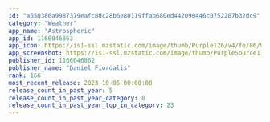 ```yaml
---
id: "a650386a9987379eafc8dc28b6e80119ffab680ed442090446c0752207b32dc9"
category: "Weather"
app_name: "Astrospheric"
app_id: 1166046863
app_icon: https://is1-ssl.mzstatic.com/image/thumb/Purple126/v4/fe/86/96/fe869663-8fb5-ed4e-3828-e0f33d7b8135/AppIcon-1x_U007emarketing-0-7-0-85-220-0.png/1024x1024bb.png
app_screenshot: https://is1-ssl.mzstatic.com/image/thumb/PurpleSource116/v4/1a/7b/f6/1a7bf6c9-be52-086d-41ce-35f36136fc6d/0757f9c9-0d3c-4944-8d64-28d885fe66c6_iOSMegaSave_01.png/1284x2778bb.png
publisher_id: 1166046862
publisher_name: "Daniel Fiordalis"
rank: 166
most_recent_release: 2023-10-05 00:00:00
release_count_in_past_year: 5
release_count_in_past_year_category: 8
release_count_in_past_year_top_in_category: 23
---
```

